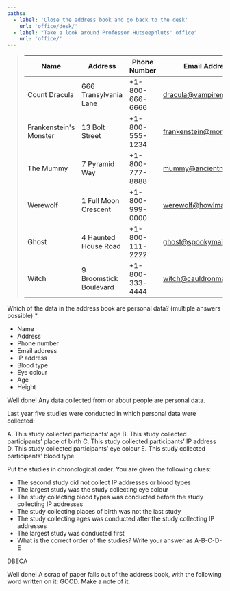 ```yaml
---
paths:
  - label: 'Close the address book and go back to the desk'
    url: 'office/desk/'
  - label: "Take a look around Professor Hutseephluts' office"
    url: 'office/'
---
```


> | Name                   | Address                     | Phone Number    | Email Address            | IP Address  | Blood Type | Eye Colour | Age  | Height |
> |------------------------|-----------------------------|-----------------|--------------------------|-------------|------------|------------|------|--------|
> | Count Dracula          | 666 Transylvania Lane       | +1-800-666-6666 | dracula@vampiremail.com  | 192.168.1.1 | AB-        | Red        | 400  | 180 cm |
> | Frankenstein's Monster | 13 Bolt Street              | +1-800-555-1234 | frankenstein@monster.com | 192.168.1.2 | O+         | Green      | 200  | 210 cm |
> | The Mummy              | 7 Pyramid Way               | +1-800-777-8888 | mummy@ancientmail.com    | 192.168.1.3 | A-         | Brown      | 3000 | 170 cm |
> | Werewolf               | 1 Full Moon Crescent        | +1-800-999-0000 | werewolf@howlmail.com    | 192.168.1.4 | B+         | Yellow     | 150  | 190 cm |
> | Ghost                  | 4 Haunted House Road        | +1-800-111-2222 | ghost@spookymail.com     | 192.168.1.5 | AB+        | Blue       | 100  | 160 cm |
> | Witch                  | 9 Broomstick Boulevard      | +1-800-333-4444 | witch@cauldronmail.com   | 192.168.1.6 | A+         | Violet     | 250  | 165 cm |

Which of the data in the address book are personal data? (multiple answers possible) *

-   Name
-   Address
-   Phone number
-   Email address
-   IP address
-   Blood type
-   Eye colour
-   Age
-   Height

Well done! Any data collected from or about people are personal data.

Last year five studies were conducted in which personal data were collected:

A.  This study collected participants’ age
B.  This study collected participants’ place of birth
C.  This study collected participants’ IP address
D.  This study collected participants’ eye colour
E.  This study collected participants’ blood type

Put the studies in chronological order. You are given the following clues:

-   The second study did not collect IP addresses or blood types
-   The largest study was the study collecting eye colour
-   The study collecting blood types was conducted before the study collecting IP addresses
-   The study collecting places of birth was not the last study
-   The study collecting ages was conducted after the study collecting IP addresses
-   The largest study was conducted first
-   What is the correct order of the studies? Write your answer as A-B-C-D-E

DBECA

Well done! A scrap of paper falls out of the address book, with the following word written on it: GOOD. Make a note of it.
